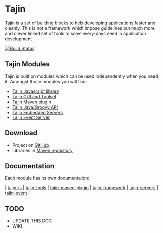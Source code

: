 # Tajin #

Tajin is a set of building blocks to help developing applications faster and cleanly. This is not a framework which impose guidelines but much more and clever linked set of tools to solve every-days need in application development

[![Build Status](https://travis-ci.org/Ovea/tajin.png?branch=master)](https://travis-ci.org/Ovea/tajin)

## Tajin Modules ##

Tajin is built on modules which can be used independently when you need it. Amongst those modules you will find:

  - [Tajin Javascript library](https://github.com/Ovea/tajin/blob/master/tajin-js)
  - [Tajin GUI and Toolset](https://github.com/Ovea/tajin/blob/master/tajin-tools)
  - [Tajin Maven plugin](https://github.com/Ovea/tajin/blob/master/tajin-maven-plugin)
  - [Tajin Java/Groovy API](https://github.com/Ovea/tajin/blob/master/tajin-framework)
  - [Tajin Embedded Servers](https://github.com/Ovea/tajin/blob/master/tajin-servers)
  - [Tajin Event Server](https://github.com/Ovea/tajin/blob/master/tajin-event)

## Download ##

  - Project on [GitHub](https://github.com/Ovea/tajin/)
  - Libraries in [Maven repository](http://repo1.maven.org/maven2/com/ovea/tajin/)

## Documentation ##

Each module has its own documentation:

 | [tajin-js](https://github.com/Ovea/tajin/blob/master/tajin-js/README.md)
 | [tajin-tools](https://github.com/Ovea/tajin/blob/master/tajin-tools/README.md)
 | [tajin-maven-plugin](https://github.com/Ovea/tajin/blob/master/tajin-maven-plugin/README.md)
 | [tajin-framework](https://github.com/Ovea/tajin/blob/master/tajin-framework/README.md)
 | [tajin-servers](https://github.com/Ovea/tajin/blob/master/tajin-servers/README.md)
 | [tajin-event](https://github.com/Ovea/tajin/blob/master/tajin-event/README.md)
 | 

## TODO ##

  * UPDATE THIS DOC
  * WIKI
